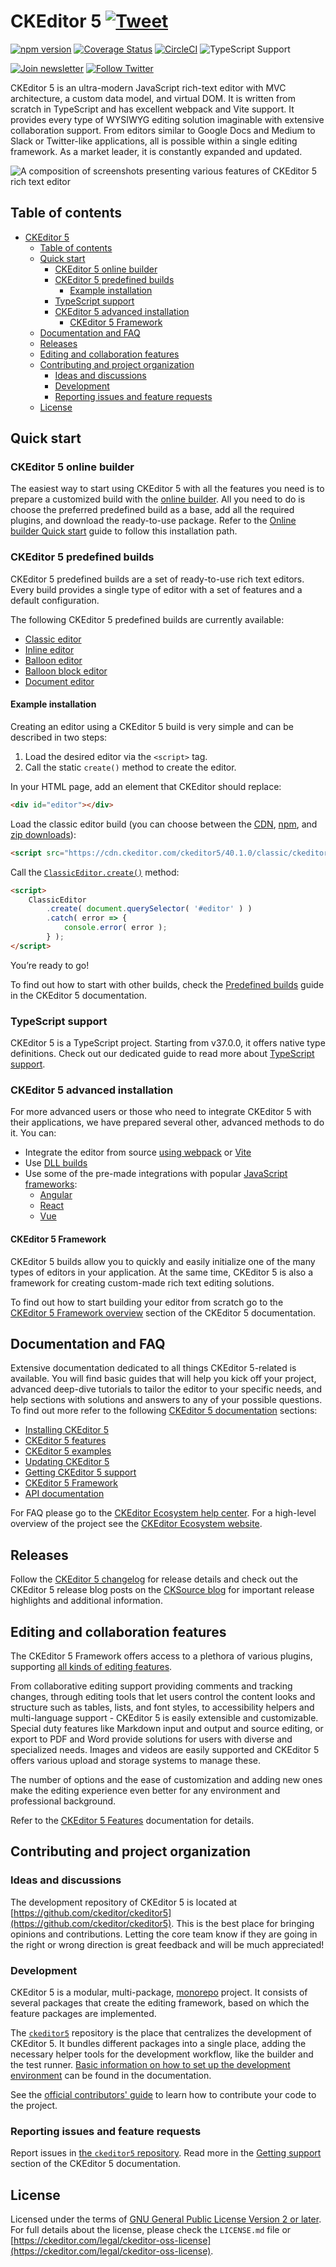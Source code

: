 CKEditor&nbsp;5 [![Tweet](https://img.shields.io/twitter/url/http/shields.io.svg?style=social)](https://twitter.com/intent/tweet?text=Check%20out%20CKEditor%205%20on%20GitHub&url=https%3A%2F%2Fgithub.com%2Fckeditor%2Fckeditor5)
===================================

[![npm version](https://badge.fury.io/js/ckeditor5.svg)](https://www.npmjs.com/package/ckeditor5)
[![Coverage Status](https://coveralls.io/repos/github/ckeditor/ckeditor5/badge.svg?branch=master)](https://coveralls.io/github/ckeditor/ckeditor5?branch=master)
[![CircleCI](https://circleci.com/gh/ckeditor/ckeditor5.svg?style=shield)](https://app.circleci.com/pipelines/github/ckeditor/ckeditor5?branch=master)
![TypeScript Support](https://badgen.net/badge/Built%20With/TypeScript/blue)

[![Join newsletter](https://img.shields.io/badge/join-newsletter-00cc99.svg)](http://eepurl.com/c3zRPr)
[![Follow Twitter](https://img.shields.io/badge/follow-twitter-00cc99.svg)](https://twitter.com/ckeditor)

CKEditor&nbsp;5 is an ultra-modern JavaScript rich-text editor with MVC architecture, a custom data model, and virtual DOM. It is written from scratch in TypeScript and has excellent webpack and Vite support. It provides every type of WYSIWYG editing solution imaginable with extensive collaboration support. From editors similar to Google Docs and Medium to Slack or Twitter-like applications, all is possible within a single editing framework. As a market leader, it is constantly expanded and updated.

![A composition of screenshots presenting various features of CKEditor&nbsp;5 rich text editor](https://user-images.githubusercontent.com/1099479/179190754-f4aaf2b3-21cc-49c4-a454-8de4a00cc70e.jpg)

## Table of contents

- [CKEditor&nbsp;5 ](#ckeditor-5-)
	- [Table of contents](#table-of-contents)
	- [Quick start](#quick-start)
		- [CKEditor&nbsp;5 online builder](#ckeditor-5-online-builder)
		- [CKEditor&nbsp;5 predefined builds](#ckeditor-5-predefined-builds)
			- [Example installation](#example-installation)
		- [TypeScript support](#typescript-support)
		- [CKEditor&nbsp;5 advanced installation](#ckeditor-5-advanced-installation)
			- [CKEditor&nbsp;5 Framework](#ckeditor-5-framework)
	- [Documentation and FAQ](#documentation-and-faq)
	- [Releases](#releases)
	- [Editing and collaboration features](#editing-and-collaboration-features)
	- [Contributing and project organization](#contributing-and-project-organization)
		- [Ideas and discussions](#ideas-and-discussions)
		- [Development](#development)
		- [Reporting issues and feature requests](#reporting-issues-and-feature-requests)
	- [License](#license)

## Quick start

### CKEditor&nbsp;5 online builder

The easiest way to start using CKEditor&nbsp;5 with all the features you need is to prepare a customized build with the [online builder](https://ckeditor.com/ckeditor-5/online-builder/). All you need to do is choose the preferred predefined build as a base, add all the required plugins, and download the ready-to-use package. Refer to the [Online builder Quick start](https://ckeditor.com/docs/ckeditor5/latest/installation/legacy/getting-started/quick-start.html#creating-custom-builds-with-online-builder) guide to follow this installation path.

### CKEditor&nbsp;5 predefined builds

CKEditor&nbsp;5 predefined builds are a set of ready-to-use rich text editors. Every build provides a single type of editor with a set of features and a default configuration.

The following CKEditor&nbsp;5 predefined builds are currently available:

* [Classic editor](https://ckeditor.com/docs/ckeditor5/latest/installation/legacy/getting-started/predefined-builds.html#classic-editor)
* [Inline editor](https://ckeditor.com/docs/ckeditor5/latest/installation/legacy/getting-started/predefined-builds.html#inline-editor)
* [Balloon editor](https://ckeditor.com/docs/ckeditor5/latest/installation/legacy/getting-started/predefined-builds.html#balloon-editor)
* [Balloon block editor](https://ckeditor.com/docs/ckeditor5/latest/installation/legacy/getting-started/predefined-builds.html#balloon-block-editor)
* [Document editor](https://ckeditor.com/docs/ckeditor5/latest/installation/legacy/getting-started/predefined-builds.html#document-editor)

#### Example installation

Creating an editor using a CKEditor&nbsp;5 build is very simple and can be described in two steps:

1. Load the desired editor via the `<script>` tag.
2. Call the static `create()` method to create the editor.

In your HTML page, add an element that CKEditor should replace:

```html
<div id="editor"></div>
```

Load the classic editor build (you can choose between the [CDN](https://cdn.ckeditor.com/#ckeditor5), [npm](https://ckeditor.com/docs/ckeditor5/latest/installation/legacy/getting-started/predefined-builds.html#npm), and [zip downloads](https://ckeditor.com/docs/ckeditor5/latest/installation/legacy/getting-started/predefined-builds.html#zip-download)):

```html
<script src="https://cdn.ckeditor.com/ckeditor5/40.1.0/classic/ckeditor.js"></script>
```

Call the [`ClassicEditor.create()`](https://ckeditor.com/docs/ckeditor5/latest/api/module_editor-classic_classiceditor-ClassicEditor.html#static-function-create) method:

```html
<script>
	ClassicEditor
		.create( document.querySelector( '#editor' ) )
		.catch( error => {
			console.error( error );
		} );
</script>
```

You’re ready to go!

To find out how to start with other builds, check the [Predefined builds](https://ckeditor.com/docs/ckeditor5/latest/installation/legacy/getting-started/predefined-builds.html) guide in the CKEditor&nbsp;5 documentation.

### TypeScript support

CKEditor&nbsp;5 is a TypeScript project. Starting from v37.0.0, it offers native type definitions. Check out our dedicated guide to read more about [TypeScript support](https://ckeditor.com/docs/ckeditor5/latest/installation/working-with-typescript.html).

### CKEditor&nbsp;5 advanced installation

For more advanced users or those who need to integrate CKEditor&nbsp;5 with their applications, we have prepared several other, advanced methods to do it. You can:
* Integrate the editor from source [using webpack](https://ckeditor.com/docs/ckeditor5/latest/installation/legacy/advanced/alternative-setups/integrating-from-source-webpack.html) or [Vite](https://ckeditor.com/docs/ckeditor5/latest/installation/legacy/advanced/alternative-setups/integrating-from-source-vite.html)
* Use [DLL builds](https://ckeditor.com/docs/ckeditor5/latest/installation/legacy/advanced/alternative-setups/dll-builds.html)
* Use some of the pre-made integrations with popular [JavaScript frameworks](https://ckeditor.com/docs/ckeditor5/latest/installation/legacy/getting-started/frameworks/overview.html):
  * [Angular](https://ckeditor.com/docs/ckeditor5/latest/installation/legacy/getting-started/frameworks/angular.html)
  * [React](https://ckeditor.com/docs/ckeditor5/latest/installation/legacy/getting-started/frameworks/react.html)
  * [Vue](https://ckeditor.com/docs/ckeditor5/latest/installation/legacy/getting-started/frameworks/vuejs-v3.html)

#### CKEditor&nbsp;5 Framework

CKEditor&nbsp;5 builds allow you to quickly and easily initialize one of the many types of editors in your application. At the same time, CKEditor&nbsp;5 is also a framework for creating custom-made rich text editing solutions.

To find out how to start building your editor from scratch go to the [CKEditor&nbsp;5 Framework overview](https://ckeditor.com/docs/ckeditor5/latest/framework/index.html) section of the CKEditor&nbsp;5 documentation.

## Documentation and FAQ

Extensive documentation dedicated to all things CKEditor&nbsp;5-related is available. You will find basic guides that will help you kick off your project, advanced deep-dive tutorials to tailor the editor to your specific needs, and help sections with solutions and answers to any of your possible questions. To find out more refer to the following [CKEditor&nbsp;5 documentation](https://ckeditor.com/docs/ckeditor5/latest/index.html) sections:

* [Installing CKEditor&nbsp;5](https://ckeditor.com/docs/ckeditor5/latest/installation/index.html)
* [CKEditor&nbsp;5 features](https://ckeditor.com/docs/ckeditor5/latest/features/index.html)
* [CKEditor&nbsp;5 examples](https://ckeditor.com/docs/ckeditor5/latest/examples/index.html)
* [Updating CKEditor&nbsp;5](https://ckeditor.com/docs/ckeditor5/latest/updating/index.html)
* [Getting CKEditor&nbsp;5 support](https://ckeditor.com/docs/ckeditor5/latest/support/index.html)
* [CKEditor&nbsp;5 Framework](https://ckeditor.com/docs/ckeditor5/latest/framework/index.html)
* [API documentation](https://ckeditor.com/docs/ckeditor5/latest/api/index.html)

For FAQ please go to the [CKEditor Ecosystem help center](https://support.ckeditor.com/hc/en-us).
For a high-level overview of the project see the [CKEditor Ecosystem website](https://ckeditor.com).

## Releases

Follow the [CKEditor&nbsp;5 changelog](https://github.com/ckeditor/ckeditor5/blob/stable/CHANGELOG.md) for release details and check out the CKEditor&nbsp;5 release blog posts on the [CKSource blog](https://ckeditor.com/blog/?category=releases&tags=CKEditor-5) for important release highlights and additional information.

## Editing and collaboration features

The CKEditor&nbsp;5 Framework offers access to a plethora of various plugins, supporting [all kinds of editing features](https://ckeditor.com/docs/ckeditor5/latest/features/index.html).

From collaborative editing support providing comments and tracking changes, through editing tools that let users control the content looks and structure such as tables, lists, and font styles, to accessibility helpers and multi-language support - CKEditor&nbsp;5 is easily extensible and customizable. Special duty features like Markdown input and output and source editing, or export to PDF and Word provide solutions for users with diverse and specialized needs. Images and videos are easily supported and CKEditor&nbsp;5 offers various upload and storage systems to manage these.

The number of options and the ease of customization and adding new ones make the editing experience even better for any environment and professional background.

Refer to the [CKEditor&nbsp;5 Features](https://ckeditor.com/docs/ckeditor5/latest/features/index.html) documentation for details.

## Contributing and project organization

### Ideas and discussions

The development repository of CKEditor&nbsp;5 is located at [https://github.com/ckeditor/ckeditor5](https://github.com/ckeditor/ckeditor5). This is the best place for bringing opinions and contributions. Letting the core team know if they are going in the right or wrong direction is great feedback and will be much appreciated!

### Development

CKEditor&nbsp;5 is a modular, multi-package, [monorepo](https://en.wikipedia.org/wiki/Monorepo) project. It consists of several packages that create the editing framework, based on which the feature packages are implemented.

The [`ckeditor5`](https://github.com/ckeditor/ckeditor5) repository is the place that centralizes the development of CKEditor&nbsp;5. It bundles different packages into a single place, adding the necessary helper tools for the development workflow, like the builder and the test runner. [Basic information on how to set up the development environment](https://ckeditor.com/docs/ckeditor5/latest/framework/contributing/development-environment.html) can be found in the documentation.

See the [official contributors' guide](https://ckeditor.com/docs/ckeditor5/latest/framework/contributing/contributing.html) to learn how to contribute your code to the project.

### Reporting issues and feature requests

Report issues in [the `ckeditor5` repository](https://github.com/ckeditor/ckeditor5/issues). Read more in the [Getting support](https://ckeditor.com/docs/ckeditor5/latest/support/reporting-issues.html) section of the CKEditor 5 documentation.

## License

Licensed under the terms of [GNU General Public License Version 2 or later](http://www.gnu.org/licenses/gpl.html). For full details about the license, please check the `LICENSE.md` file or [https://ckeditor.com/legal/ckeditor-oss-license](https://ckeditor.com/legal/ckeditor-oss-license).
